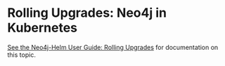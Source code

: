 # Rolling Upgrades:  Neo4j in Kubernetes

[See the Neo4j-Helm User Guide: Rolling Upgrades](https://neo4j.com/labs/neo4j-helm/1.0.0/rolling-upgrades/) for documentation on this topic.



